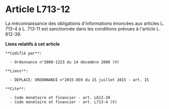 # Article L713-12

La méconnaissance des obligations d'informations énoncées aux articles L. 713-4 à L. 713-11 est sanctionnée dans les
conditions prévues à l'article L. 612-39.

**Liens relatifs à cet article**

	**Codifié par**:

	  - Ordonnance n°2000-1223 du 14 décembre 2000 (V)

	**Liens**:

	  - DEPLACE: ORDONNANCE n°2015-859 du 15 juillet 2015 - art. 15

	**Cite**:

	  - Code monétaire et financier - art. L612-39
	  - Code monétaire et financier - art. L713-4 (V)
